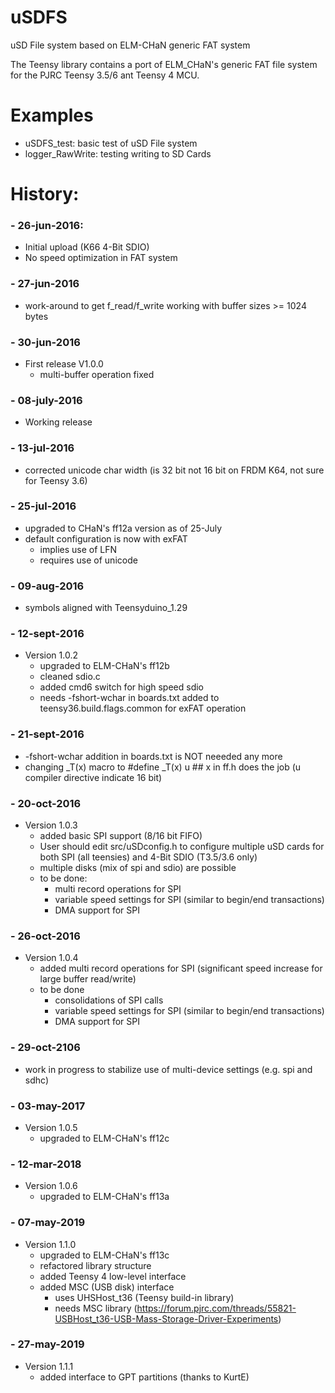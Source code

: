 # uSDFS
uSD File system based on ELM-CHaN generic FAT system

The Teensy library contains a port of ELM_CHaN's generic FAT file system for the PJRC Teensy 3.5/6 ant Teensy 4 MCU.

# Examples
* uSDFS_test: basic test of uSD File system
* logger_RawWrite: testing writing to SD Cards

# History:
### - 26-jun-2016: 
* Initial upload (K66 4-Bit SDIO)
* No speed optimization in FAT system

### - 27-jun-2016
* work-around to get f_read/f_write working with buffer sizes >= 1024 bytes
    
### - 30-jun-2016
* First release V1.0.0
	* multi-buffer operation fixed
	
### - 08-july-2016
* Working release
	
### - 13-jul-2016
* corrected unicode char width (is 32 bit not 16 bit on FRDM K64, not sure for Teensy 3.6)

### - 25-jul-2016
* upgraded to CHaN's ff12a version as of 25-July
* default configuration is now with exFAT
	* implies use of LFN
	* requires use of unicode

### - 09-aug-2016
* symbols aligned with Teensyduino_1.29

### - 12-sept-2016
* Version 1.0.2
	* upgraded to ELM-CHaN's ff12b
	* cleaned sdio.c
	* added cmd6 switch for high speed sdio
	* needs -fshort-wchar  in boards.txt added to teensy36.build.flags.common for exFAT operation
	
### - 21-sept-2016
* -fshort-wchar  addition in boards.txt is NOT neeeded any more
* changing _T(x) macro to #define _T(x) u ## x in ff.h does the job  (u compiler directive indicate 16 bit)

### - 20-oct-2016
* Version 1.0.3
	* added basic SPI support (8/16 bit FIFO)
	* User should edit src/uSDconfig.h to configure multiple uSD cards for both SPI (all teensies) and 4-Bit SDIO (T3.5/3.6 only)
	* multiple disks (mix of spi and sdio) are possible
	* to be done: 
		* multi record operations for SPI
		* variable speed settings for SPI (similar to begin/end transactions)
		* DMA support for SPI

### - 26-oct-2016
* Version 1.0.4
	* added multi record operations for SPI (significant speed increase for large buffer read/write)
	* to be done
		* consolidations of SPI calls
		* variable speed settings for SPI (similar to begin/end transactions)
		* DMA support for SPI

### - 29-oct-2106
* work in progress to stabilize use of multi-device settings (e.g. spi and sdhc)

### - 03-may-2017
* Version 1.0.5
	* upgraded to ELM-CHaN's ff12c
		
### - 12-mar-2018
* Version 1.0.6
	* upgraded to ELM-CHaN's ff13a
		
### - 07-may-2019
* Version 1.1.0
	* upgraded to ELM-CHaN's ff13c
	* refactored library structure
	* added Teensy 4 low-level interface
	* added MSC (USB disk) interface
		* uses UHSHost_t36 (Teensy build-in library)
		* needs MSC library (https://forum.pjrc.com/threads/55821-USBHost_t36-USB-Mass-Storage-Driver-Experiments) 

### - 27-may-2019
* Version 1.1.1
	* added interface to GPT partitions (thanks to KurtE)



